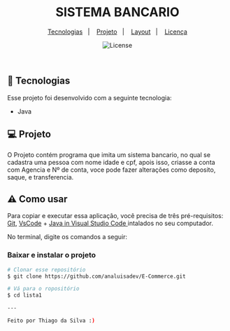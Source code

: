 <h1 align="center"> SISTEMA BANCARIO </h1>

<p align="center">
  <a href="#-tecnologias">Tecnologias</a>&nbsp;&nbsp;&nbsp;|&nbsp;&nbsp;&nbsp;
  <a href="#-projeto">Projeto</a>&nbsp;&nbsp;&nbsp;|&nbsp;&nbsp;&nbsp;
  <a href="#-layout">Layout</a>&nbsp;&nbsp;&nbsp;|&nbsp;&nbsp;&nbsp;
  <a href="#memo-licença">Licença</a>
</p>

<p align="center">
  <img alt="License" src="https://img.shields.io/static/v1?label=license&message=MIT&color=49AA26&labelColor=000000">
</p>

<br>

## 🚀 Tecnologias

Esse projeto foi desenvolvido com a seguinte tecnologia:

- Java


## 💻 Projeto

O Projeto contém programa que imita um sistema bancario, no qual se cadastra uma pessoa com nome idade e cpf, apois isso, criasse a conta com Agencia e Nº de conta, voce pode fazer alterações como deposito, saque, e transferencia.

## ⚠ Como usar

Para copiar e executar essa aplicação, você precisa de três pré-requisitos: [Git](https://git-scm.com), [VsCode](https://code.visualstudio.com/download) + [Java in Visual Studio Code
](https://code.visualstudio.com/docs/languages/java) intalados no seu computador.

No terminal, digite os comandos a seguir:

### Baixar e instalar o projeto

```bash
# Clonar esse repositório
$ git clone https://github.com/analuisadev/E-Commerce.git

# Vá para o ropositório
$ cd lista1

---

Feito por Thiago da Silva :)